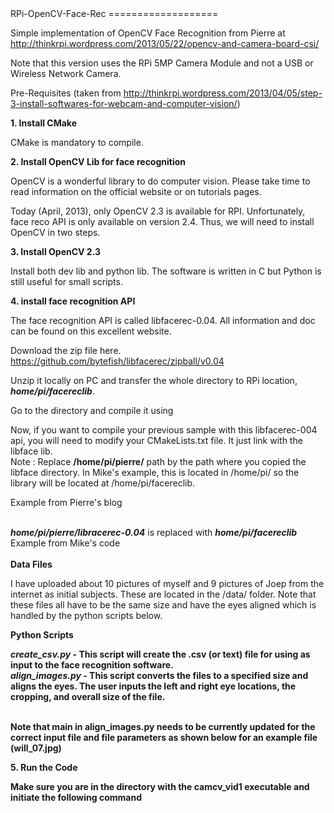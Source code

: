 <html>
<body>
RPi-OpenCV-Face-Rec
===================

Simple implementation of OpenCV Face Recognition from Pierre at http://thinkrpi.wordpress.com/2013/05/22/opencv-and-camera-board-csi/

Note that this version uses the RPi 5MP Camera Module and not a USB or Wireless Network Camera.


Pre-Requisites (taken from http://thinkrpi.wordpress.com/2013/04/05/step-3-install-softwares-for-webcam-and-computer-vision/)

<b> 1. Install CMake </b>

CMake is mandatory to compile.

<pre class="code-text-only" style="display: none;">
<code>sudo apt-get update</code><br>
<code>sudo apt-get install cmake</code>
</pre>

<b> 2. Install OpenCV Lib for face recognition </b>

OpenCV is a wonderful library to do computer vision. Please take time to read information on the official website or on tutorials pages.

Today (April, 2013), only OpenCV 2.3 is available for RPI. Unfortunately, face reco API is only available on version 2.4. Thus, we will need to install OpenCV in two steps.

<b> 3. Install OpenCV 2.3 </b>

Install both dev lib and python lib. The software is written in C but Python is still useful for small scripts.

<pre class="code-text-only" style="display: none;">
sudo apt-get update
sudo apt-get install libopencv-dev
sudo apt-get install python-opencv
</pre>

<b> 4. install face recognition API</b>

The face recognition API is called libfacerec-0.04. All information and doc can be found on this excellent website.

Download the zip file here. https://github.com/bytefish/libfacerec/zipball/v0.04

Unzip it locally on PC and transfer the whole directory to RPi location, <b><i>home/pi/facereclib</i></b>.

Go to the directory and compile it using

<pre class="code-text-only" style="display: none;">
cmake .
make
</pre>

Now, if you want to compile your previous sample with this libfacerec-004 api, you will need to modify your CMakeLists.txt file. It just link with the libface lib.
<br>Note : Replace <b>/home/pi/pierre/</b> path by the path where you copied the libface directory. In Mike's example, this is located in /home/pi/ so the library will be located at /home/pi/facereclib.


Example from Pierre's blog <br>
<pre class="code-text-only" style="display: none;">
cmake_minimum_required(VERSION 2.8)
project( <b>camcv</b> )
SET(COMPILE_DEFINITIONS -Werror)
#OPENCV
find_package( OpenCV REQUIRED )

#except if you.re pierre, change the folder where you installed libfacerec
#optional, only if you want to go till step 6 : face recognition
link_directories( <b><i>/home/pi/pierre/libfacerec-0.04</i></b> ) 

include_directories(/opt/vc/userland/host_applications/linux/libs/bcm_host/include)
include_directories(/opt/vc/userland/interface/vcos)
include_directories(/opt/vc/userland)
include_directories(/opt/vc/userland/interface/vcos/pthreads)
include_directories(/opt/vc/userland/interface/vmcs_host/linux)
add_executable(<b>camcv</b> RaspiCamControl.c RaspiCLI.c RaspiPreview.c camcv.c)
target_link_libraries(camcv /opt/vc/lib/libmmal_core.so /opt/vc/lib/libmmal_util.so /opt/vc/lib/libmmal_vc_client.so /opt/vc/lib/libvcos.so /opt/vc/lib/libbcm_host.so <b><i>/home/pi/pierre/libfacerec-0.04/libopencv_facerec.a</i></b> ${OpenCV_LIBS})
</pre>
<br>
<i><b>home/pi/pierre/libracerec-0.04</b></i> is replaced with <i><b>home/pi/facereclib</b></i>
<br>
Example from Mike's code<br>
<pre class="code-text-only" style="display: none;">
cmake_minimum_required(VERSION 2.8)
project( <b>camcv_vid1</b> )

SET(COMPILE_DEFINITIONS -Werror)

#OPENCV
find_package( OpenCV REQUIRED )

link_directories( <b><i>/home/pi/facereclib</i></b> )

include_directories(/opt/vc/userland/host_applications/linux/libs/bmc_host/include)
include_directories(/opt/vc/userland/interface/vcos)
include_directories(/opt/vc/userland)
include_directories(/opt/vc/userland/interface/vcos/pthreads)
include_directories(/opt/vc/userland/interface/vmcs_host/linux)
include_directories(/opt/vc/include)

add_executable(<b>camcv_vid1</b> RaspiCamControl.c RaspiCLI.c RaspiPreview.c camcv_vid1.cpp)
target_link_libraries(camcv_vid1 /opt/vc/lib/libmmal_core.so
/opt/vc/lib/libmmal_util.so /opt/vc/lib/libmmal_vc_client.so
/opt/vc/lib/libvcos.so /opt/vc/lib/libbcm_host.so <b><i>/home/pi/facereclib/libopencv_facerec.a</i></b> ${OpenCV_LIBS})
</pre>
<br>
<b> Data Files</b>

I have uploaded about 10 pictures of myself and 9 pictures of Joep from the internet as initial subjects. These are located in the /data/ folder.
Note that these files all have to be the same size and have the eyes aligned which is handled by the python scripts below.

<b> Python Scripts<b>

<b><i>create_csv.py</i></b> - This script will create the .csv (or text) file for using as input to the face recognition software.<br>
<b><i>align_images.py</i></b> - This script converts the files to a specified size and aligns the eyes. The user inputs the left and right eye locations, the cropping, and overall size of the file.<br>

<br>Note that main in align_images.py needs to be currently updated for the correct input file and file parameters as shown below for an example file (<b>will_07.jpg</b>) 

<pre class="code-text-only" style="display: none;">
<code>
if __name__ == "__main__":
  image =  Image.open("./data/will/will_07.jpg")
  
  CropFace(image, eye_left=(235,33), eye_right=(250,32), offset_pct=(0.2,0.2), dest_sz=(200,200)).save("./data/will/will_07_20_20_200_200.jpg")
</code></pre>

<b> 5. Run the Code<br>

Make sure you are in the directory with the <b>camcv_vid1</b> executable and initiate the following command<br>
<pre class="code-text-only" style="display: none;">
<code>./camcv_vid1 facrecdata.csv 1 5500</code></pre>

</body>
</html>
